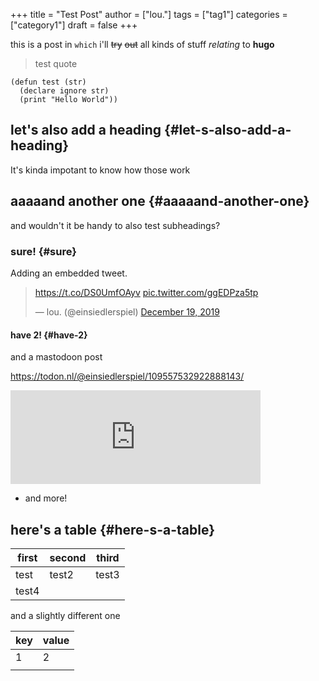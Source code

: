 +++
title = "Test Post"
author = ["lou."]
tags = ["tag1"]
categories = ["category1"]
draft = false
+++

this is a post in `which` i'll ~~try~~ ~~out~~ all <span class="underline">kinds</span> of stuff _relating_ to **hugo**

> test quote

```common-lisp
(defun test (str)
  (declare ignore str)
  (print "Hello World"))
```


## let's also add a heading {#let-s-also-add-a-heading}

It's kinda impotant to know how those work


## aaaaand another one {#aaaaand-another-one}

and wouldn't it be handy to also test subheadings?


### sure! {#sure}

Adding an embedded tweet.

<blockquote
class="twitter-tweet"><p lang="zxx" dir="ltr"><a
href="https://t.co/DS0UmfOAyv">https://t.co/DS0UmfOAyv</a> <a
href="https://t.co/ggEDPza5tp">pic.twitter.com/ggEDPza5tp</a></p>&mdash; lou.
(@einsiedlerspiel) <a
href="https://twitter.com/einsiedlerspiel/status/1207715089224220672?ref_src=twsrc%5Etfw">December
19, 2019</a></blockquote>
<script async src="https://platform.twitter.com/widgets.js" charset="utf-8"></script>


#### have 2! {#have-2}

and a mastodoon post

<https://todon.nl/@einsiedlerspiel/109557532922888143/>

<iframe src="https://todon.nl/@einsiedlerspiel/109557532922888143/embed"
class="mastodon-embed" style="max-width: 100%; border: 0" width="400"
allowfullscreen="allowfullscreen"></iframe>
<script
src="https://todon.nl/embed.js" async="async">
</script>

<!--list-separator-->

-  and more!


## here's a table {#here-s-a-table}

| first | second | third |
|-------|--------|-------|
| test  | test2  | test3 |
| test4 |        |       |

and a slightly different one

| key | value |
|-----|-------|
| 1   | 2     |
|     |       |